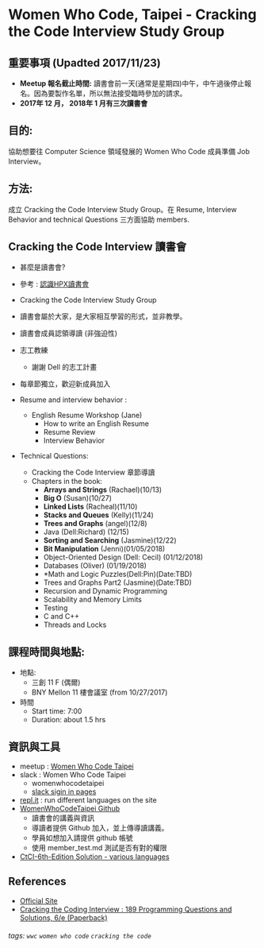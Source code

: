 # Women Who Code, Taipei - Cracking the Code Interview Study Group

## 重要事項 (Upadted 2017/11/23)
+ **Meetup 報名截止時間:**
    讀書會前一天(通常是星期四)中午，中午過後停止報名。因為要製作名單，所以無法接受臨時參加的請求。
+ **2017年 12 月， 2018年 1 月有三次讀書會**

## 目的: 
協助想要往 Computer Science 領域發展的 Women Who Code 成員準備 Job Interview。

## 方法: 
成立 Cracking the Code Interview Study Group。在 Resume, Interview Behavior and technical Questions 三方面協助 members.

## Cracking the Code Interview 讀書會
+ 甚麼是讀書會? 
 + 參考 : [認識HPX讀書會](https://hpx.tw/archives/18982)
 + Cracking the Code Interview Study Group
  + 讀書會屬於大家，是大家相互學習的形式，並非教學。
  + 讀書會成員認領導讀 (非強迫性)
  + 志工教練
    + 謝謝 Dell 的志工計畫
  + 每章節獨立，歡迎新成員加入
        
+ Resume and interview behavior : 
    + English Resume Workshop (Jane)
        + How to write an English Resume
        + Resume Review 
        + Interview Behavior

+ Technical Questions:
    + Cracking the Code Interview 章節導讀
    + Chapters in the book:
        + **Arrays and Strings** (Rachael)(10/13)
        + **Big O** (Susan)(10/27)
        + **Linked Lists** (Racheal)(11/10)
        + **Stacks and Queues** (Kelly)(11/24)
        + **Trees and Graphs** (angel)(12/8)
        + Java (Dell:Richard) (12/15)
        + **Sorting and Searching** (Jasmine)(12/22)
        + **Bit Manipulation** (Jenni)(01/05/2018)
        + Object-Oriented Design (Dell: Cecil) (01/12/2018)
        + Databases (Oliver) (01/19/2018)
        + *Math and Logic Puzzles(Dell:Pin)(Date:TBD)
        + Trees and Graphs Part2 (Jasmine)(Date:TBD) 
        + Recursion and Dynamic Programming
        + Scalability and Memory Limits
        + Testing
        + C and C++
        + Threads and Locks

## 課程時間與地點:
+ 地點:
    +  三創 11 F  (偶爾)
    +  BNY Mellon 11 樓會議室 (from 10/27/2017)
+ 時間
    + Start time: 7:00
    + Duration: about 1.5 hrs

## 資訊與工具
+ meetup : [Women Who Code Taipei](https://www.meetup.com/Women-Who-Code-Taipei/)
+ slack : Women Who Code Taipei
    + womenwhocodetaipei
    + [slack sigin in pages](https://slack.com/signin)
+ [repl.it](https://repl.it/) : run different languages on the site
+ [WomenWhoCodeTaipei Github](https://github.com/WomenWhoCodeTaipei/crackingthecode)
  + 讀書會的講義與資訊
  + 導讀者提供 Github 加入，並上傳導讀講義。
  + 學員如想加入請提供 github 帳號
  + 使用 member_test.md 測試是否有對的權限
+ [CtCI-6th-Edition Solution - various languages](https://github.com/careercup/CtCI-6th-Edition)

## References
+ [Official Site](http://www.crackingthecodinginterview.com/contents.html)
+ [Cracking the Coding Interview : 189 Programming Questions and Solutions, 6/e (Paperback) ](https://www.tenlong.com.tw/products/9780984782857)

###### tags: `wwc` `women who code` `cracking the code`


